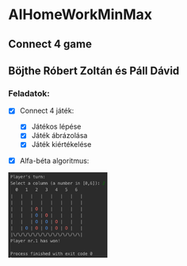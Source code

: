 # AIHomeWorkMinMax

## Connect 4 game
## Böjthe Róbert Zoltán és Páll Dávid

### Feladatok:
-[x] Connect 4 játék:
    -[x] Játékos lépése
    -[x] Játék ábrázolása
    -[x] Játék kiértékelése

-[x]  Alfa-béta algoritmus:
    
    
    
<img src="gameplayscreen.jpg" alt="drawing" width="200"/>